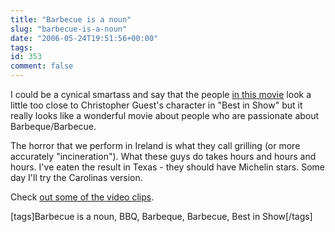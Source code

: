 ```yaml
---
title: "Barbecue is a noun"
slug: "barbecue-is-a-noun"
date: "2006-05-24T19:51:56+00:00"
tags:
id: 353
comment: false
---
```


I could be a cynical smartass and say that the people [in this movie](http://www.barbecueisanoun.com/) look a little too close to Christopher Guest's character in "Best in Show" but it really looks like a wonderful movie about people who are passionate about Barbeque/Barbecue. 

The horror that we perform in Ireland is what they call grilling (or more accurately "incineration"). What these guys do takes hours and hours and hours. I've eaten the result in Texas - they should have Michelin stars. Some day I'll try the Carolinas version.

Check [out some of the video clips](http://www.barbecueisanoun.com/clips.htm).

[tags]Barbecue is a noun, BBQ, Barbeque, Barbecue, Best in Show[/tags]
